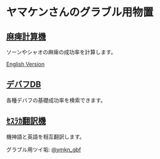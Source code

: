 # ヤマケンさんのグラブル用物置

## [麻痺計算機](gbf_paralysis_calc.html)

ソーンやシャオの麻痺の成功率を計算します。

[English Version](gbf_paralysis_calc.html?lang=en)

## [デバフDB](debuffdb/index.html)

各種デバフの基礎成功率を検索できます。

## [ｾｽﾗｶ翻訳機](automagod_translator.html)

機神語と英語を相互翻訳します。

グラブル用ツイ垢: [@ymkn_gbf](https://twitter.com/ymkn_gbf)
